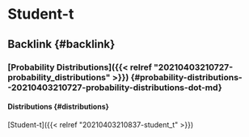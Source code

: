 # Student-t


## Backlink {#backlink}


### [Probability Distributions]({{< relref "20210403210727-probability_distributions" >}}) {#probability-distributions--20210403210727-probability-distributions-dot-md}


#### Distributions {#distributions}

[Student-t]({{< relref "20210403210837-student_t" >}})

